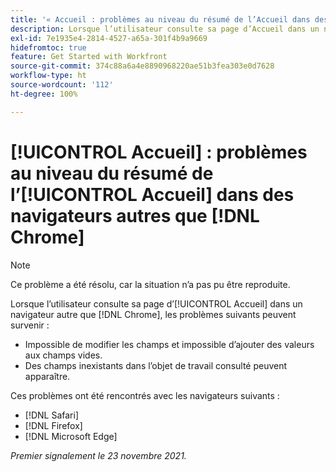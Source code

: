 ```yaml
---
title: '« Accueil : problèmes au niveau du résumé de l’Accueil dans des navigateurs autres que Chrome »'
description: Lorsque l’utilisateur consulte sa page d’Accueil dans un navigateur autre que Chrome, divers problèmes peuvent survenir.
exl-id: 7e1935e4-2814-4527-a65a-301f4b9a9669
hidefromtoc: true
feature: Get Started with Workfront
source-git-commit: 374c88a6a4e8890968220ae51b3fea303e0d7628
workflow-type: ht
source-wordcount: '112'
ht-degree: 100%

---
```


# [!UICONTROL Accueil] : problèmes au niveau du résumé de l’[!UICONTROL Accueil] dans des navigateurs autres que [!DNL Chrome]

>[!NOTE]
>
>Ce problème a été résolu, car la situation n’a pas pu être reproduite.


Lorsque l’utilisateur consulte sa page d’[!UICONTROL Accueil] dans un navigateur autre que [!DNL Chrome], les problèmes suivants peuvent survenir :

* Impossible de modifier les champs et impossible d’ajouter des valeurs aux champs vides.
* Des champs inexistants dans l’objet de travail consulté peuvent apparaître.

Ces problèmes ont été rencontrés avec les navigateurs suivants :

* [!DNL Safari]
* [!DNL Firefox]
* [!DNL Microsoft Edge]

_Premier signalement le 23 novembre 2021._
